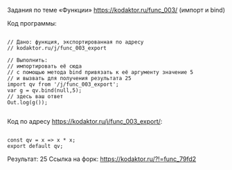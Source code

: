 Задания по теме «Функции» <https://kodaktor.ru/func_003/> (импорт и bind)

Код программы:
<pre><code>
// Дано: функция, экспортированная по адресу 
// kodaktor.ru/j/func_003_export

// Выполнить: 
// импортировать её сюда
// с помощью метода bind привязать к её аргументу значение 5
// и вызвать для получения результата 25
import qv from '/j/func_003_export';
var g = qv.bind(null,5);
// здесь ваш ответ 
Out.log(g());

</code></pre>

Код по адресу <https://kodaktor.ru/j/func_003_export/>:
<pre><code>
const qv = x => x * x;
export default qv;
</code></pre>

Результат: 25
Ссылка на форк: <https://kodaktor.ru/?!=func_79fd2>
